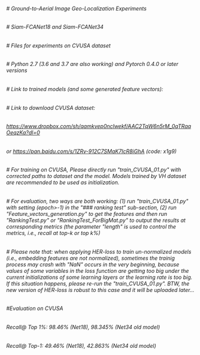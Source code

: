 ###### # Ground-to-Aerial Image Geo-Localization Experiments
###### # Siam-FCANet18 and Siam-FCANet34
###### # Files for experiments on CVUSA dataset
###### # Python 2.7 (3.6 and 3.7 are also working) and Pytorch 0.4.0 or later versions
###### # Link to trained models (and some generated feature vectors): 
###### # Link to download CVUSA dataset: 
###### https://www.dropbox.com/sh/qamkvep0nclwekf/AAC2TqW6n5rM_0qTRaqOeqzKa?dl=0  
###### or https://pan.baidu.com/s/1ZRv-912C7SMaK7IcR8iGhA (code: x1g9)

###### # For training on CVUSA, Please directly run "train_CVUSA_01.py" with corrected paths to dataset and the model. Models trained by VH dataset are recommended to be used as initialization. 
###### # For evaluation, two ways are both working: (1) run "train_CVUSA_01.py" with setting (epoch>-1) in the "### ranking test" sub-section, (2) run "Feature_vectors_generation.py" to get the features and then run "RankingTest.py" or "RankingTest_ForBigMat.py" to output the results at corresponding metrics (the parameter "length" is used to control the metrics, i.e., recall at top-k or top k%)
###### # Please note that: when applying HER-loss to train un-normalized models (i.e., embedding features are not normalized), sometimes the trainig process may crash with "NaN" occurs in the very beginning, because values of some variables in the loss function are getting too big under the current initializations of some learning layers or the learning rate is too big. If this situation happens, please re-run the "train_CVUSA_01.py". BTW, the new version of HER-loss is robust to this case and it will be uploaded later...

###### #Evaluation on CVUSA 
###### Recall@ Top 1%: 98.46% (Net18), 98.345% (Net34 old model)
###### Recall@ Top-1:  49.46% (Net18), 42.863% (Net34 old model)
